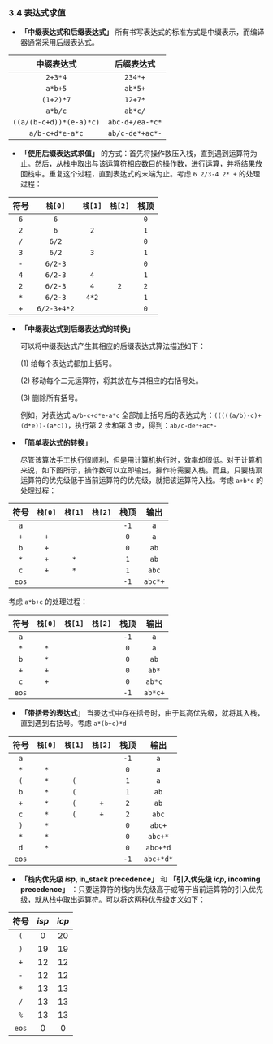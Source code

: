 ### 3.4 表达式求值

- **「中缀表达式和后缀表达式」** 所有书写表达式的标准方式是中缀表示，而编译器通常采用后缀表达式。

中缀表达式 | 后缀表达式
:-: | :-: 
`2+3*4` | `234*+`
`a*b+5` | `ab*5+`
`(1+2)*7` | `12+7*`
`a*b/c` | `ab*c/`
`((a/(b-c+d))*(e-a)*c)` | `abc-d+/ea-*c*`
`a/b-c+d*e-a*c` | `ab/c-de*+ac*-`

- **「使用后缀表达式求值」** 的方式：首先将操作数压入栈，直到遇到运算符为止。然后，从栈中取出与该运算符相应数目的操作数，进行运算，并将结果放回栈中。重复这个过程，直到表达式的末端为止。考虑 `6 2/3-4 2* +` 的处理过程：

符号 | `栈[0]` | `栈[1]` | `栈[2]` | 栈顶
:-: | :-: | :-: | :-: | :-:
`6` | `6` | | | `0`
`2` | `6` | `2` | | `1`
`/` | `6/2` | | | `0`
`3` | `6/2` | `3` | | `1`
`-` | `6/2-3` | | | `0`
`4` | `6/2-3` | `4` | | `1`
`2` | `6/2-3` | `4` | `2` | `2`
`*` | `6/2-3` | `4*2` | | `1`
`+` | `6/2-3+4*2` | | | `0`

- **「中缀表达式到后缀表达式的转换」** 
  
  可以将中缀表达式产生其相应的后缀表达式算法描述如下：
  
  (1) 给每个表达式都加上括号。
  
  (2) 移动每个二元运算符，将其放在与其相应的右括号处。
  
  (3) 删除所有括号。
  
  例如，对表达式 `a/b-c+d*e-a*c` 全部加上括号后的表达式为：`(((((a/b)-c)+(d*e))-(a*c))`，执行第 2 步和第 3 步，得到：`ab/c-de*+ac*-`

- **「简单表达式的转换」**
  
  尽管该算法手工执行很顺利，但是用计算机执行时，效率却很低。对于计算机来说，如下图所示，操作数可以立即输出，操作符需要入栈。而且，只要栈顶运算符的优先级低于当前运算符的优先级，就把该运算符入栈。考虑 `a+b*c` 的处理过程：

符号 | `栈[0]` | `栈[1]` | `栈[2]` | 栈顶 | 输出
:-: | :-: | :-: | :-: | :-: | :-:
`a` | | | | `-1` | `a`
`+` | `+` | | | `0` | `a`
`b` | `+` | | | `0` | `ab`
`*` | `+` | `*` | | `1` | `ab`
`c` | `+` | `*` | | `1` | `abc`
`eos` | | | | `-1` | `abc*+`

考虑 `a*b+c` 的处理过程：

符号 | `栈[0]` | `栈[1]` | `栈[2]` | 栈顶 | 输出
:-: | :-: | :-: | :-: | :-: | :-:
`a` | | | | `-1` | `a`
`*` | `*` | | | `0` | `a`
`b` | `*` | | | `0` | `ab`
`+` | `+` | | | `0` | `ab*`
`c` | `+` | | | `0` | `ab*c`
`eos` | | | | `-1` | `ab*c+`

- **「带括号的表达式」** 当表达式中存在括号时，由于其高优先级，就将其入栈，直到遇到右括号。考虑 `a*(b+c)*d`

符号 | `栈[0]` | `栈[1]` | `栈[2]` | 栈顶 | 输出
:-: | :-: | :-: | :-: | :-: | :-:
`a` | | | | `-1` | `a`
`*` | `*` | | | `0` | `a`
`(` | `*` | `(` | | `1` | `a`
`b` | `*` | `(` | | `1` | `ab`
`+` | `*` | `(` | `+` | `2` | `ab`
`c` | `*` | `(` | `+` | `2` | `abc`
`)` | `*` | | | `0` | `abc+`
`*` | `*` | | | `0` | `abc+*`
`d` | `*` | | | `0` | `abc+*d`
`eos` | | | | `-1` | `abc+*d*`

- **「栈内优先级 *isp*, in_stack precedence」** 和 **「引入优先级 *icp*, incoming precedence」** ：只要运算符的栈内优先级高于或等于当前运算符的引入优先级，就从栈中取出运算符。可以将这两种优先级定义如下：

符号 | *isp* | *icp*
:-: | :-: | :-:
`(` | 0 | 20
`)` | 19 | 19
`+` | 12 | 12
`-` | 12 | 12
`*` | 13 | 13
`/` | 13 | 13
`%` | 13 | 13
`eos` | 0 | 0


